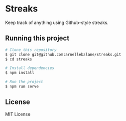 # Streaks

Keep track of anything using Github-style streaks.


## Running this project

```bash
# Clone this repository
$ git clone git@github.com:arnellebalane/streaks.git
$ cd streaks

# Install dependencies
$ npm install

# Run the project
$ npm run serve
```


## License

MIT License
